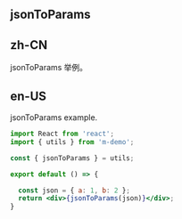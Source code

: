 ## jsonToParams

## zh-CN

jsonToParams 举例。

## en-US

jsonToParams example.

```jsx
import React from 'react';
import { utils } from 'm-demo';

const { jsonToParams } = utils;

export default () => {

  const json = { a: 1, b: 2 };
  return <div>{jsonToParams(json)}</div>;
}

```
